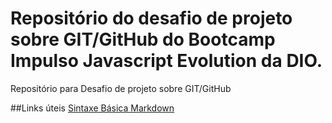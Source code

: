 # Repositório do desafio de projeto sobre GIT/GitHub do Bootcamp Impulso Javascript Evolution da DIO.
Repositório para Desafio de projeto sobre GIT/GitHub

##Links úteis
[Sintaxe Básica Markdown](https://www.markdownguide.org/basic-syntax/)
